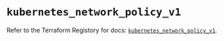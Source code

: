 # `kubernetes_network_policy_v1`

Refer to the Terraform Registory for docs: [`kubernetes_network_policy_v1`](https://registry.terraform.io/providers/hashicorp/kubernetes/2.25.1/docs/resources/network_policy_v1).
